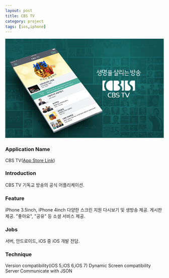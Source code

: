 ```yaml
---
layout: post
title: CBS TV
category: project
tags: [ios,iphone]
---
```

![CBS TV](/images/project/cbs_tv_01.png)

### Application Name

CBS TV([App Store Link](https://itunes.apple.com/app/cbsbangsong/id425961944?mt=8))


### Introduction

CBS TV 기독교 방송의 공식 어플리케이션.


### Feature

iPhone 3.5inch, iPhone 4inch 다양한 스크린 지원
다시보기 및 생방송 제공.
게시판 제공.
"좋아요", "공유" 등 소셜 서비스 제공.

### Jobs

서버, 안드로이드, iOS 중 iOS 개발 전담.


### Technique
Version compatibility(iOS 5,iOS 6,iOS 7)
Dynamic Screen compatibility
Server Communicate with JSON